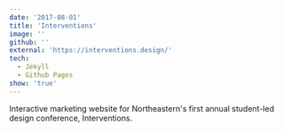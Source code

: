 ```yaml
---
date: '2017-08-01'
title: 'Interventions'
image: ''
github: ''
external: 'https://interventions.design/'
tech:
  - Jekyll
  - Github Pages
show: 'true'
---
```


Interactive marketing website for Northeastern's first annual student-led design conference, Interventions.
